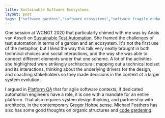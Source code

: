 ```yaml
---
title: Sustainable Software Ecosystems
layout: post
tags: ["software gardens","software ecosystems","software fragile endangered wetlands","test automation", "Platform QA", "Anaïs van Asselt"]
---
```

 
One session at WCNGT 2020 that particularly chimed with me was by Anaïs van Asselt on [Sustainable Test Automation](https://medium.com/detesters/characteristics-of-a-sustainable-test-automation-garden-f4132bf12e68). She framed the challenges of test automation in terms of a garden and an ecosystem. It's not the first use of the metaphor, but I liked the way this talk very neatly brought in both technical choices and social interactions, and the way she was able to connect different elements under that one scheme. A lot of the activities she highlighted were strikingly architectural: mapping out a technical toolset and its interactions, thinking about the underlying drivers for the design, and coaching stakeholders so they made decisions in the context of a larger system evolution.

I argued in [Platform QA](/2019/02/07/platform-qa.html) that for agile software contexts, if dedicated automation engineers have a role, it is one with a mandate for an entire platform. That also requires system design thinking, and partnership with architects, in the contemporary [Gregor Hohpe sense](https://martinfowler.com/articles/architect-elevator.html). Michael Feathers has also has some good thoughts on organic structures and [code gardening](https://michaelfeathers.silvrback.com/detecting-shoved-code).


